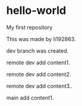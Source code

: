 # hello-world
My first repository

This was made by li192863.

dev branch was created.

remote dev add content1.

remote dev add content2.

remote dev add content3..

main add content1.
